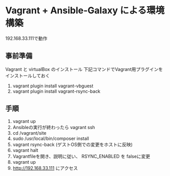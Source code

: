 # Vagrant + Ansible-Galaxy による環境構築
192.168.33.111で動作

## 事前準備
Vagrant と virtualBox のインストール
下記コマンドでVagrant用プラグインをインストールしておく
1. vagrant plugin install vagrant-vbguest
2. vagrant plugin install vagrant-rsync-back

## 手順
1. vagrant up
2. Ansibleの実行が終わったら vagrant ssh
3. cd /vagrant/site
4. sudo /usr/local/bin/composer install
5. vagrant rsync-back (ゲストOS側での変更をホストに反映)
6. vagrant halt
7. Vagrantfileを開き、説明に従い、 RSYNC_ENABLED を falseに変更
8. vagrant up
9. http://192.168.33.111 にアクセス
